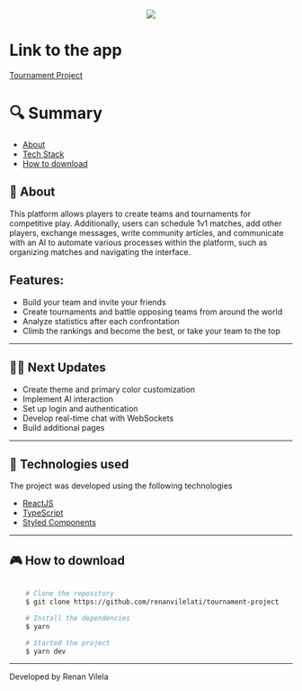 <h1 align="center">
    <img src="https://ik.imagekit.io/dzojbyqyz/capa.png?updatedAt=1715101721203">
   
</h1>

# Link to the app

[Tournament Project](https://financial-dashboard-pi-seven.vercel.app/)

# 🔍 Summary

- [About](#-sobre)
- [Tech Stack](#-tecnologias-utilizadas)
- [How to download](#-como-baixar-o-projeto)

## 📗 About

This platform allows players to create teams and tournaments for competitive play. Additionally, users can schedule 1v1 matches, add other players, exchange messages, write community articles, and communicate with an AI to automate various processes within the platform, such as organizing matches and navigating the interface.

## Features:

- Build your team and invite your friends
- Create tournaments and battle opposing teams from around the world
- Analyze statistics after each confrontation
- Climb the rankings and become the best, or take your team to the top

---

## 👨‍🚀 Next Updates

- Create theme and primary color customization
- Implement AI interaction
- Set up login and authentication
- Develop real-time chat with WebSockets
- Build additional pages

---

## 🚀 Technologies used

The project was developed using the following technologies

- [ReactJS](https://reactjs.org)
- [TypeScript](https://www.typescriptlang.org/)
- [Styled Components](https://styled-components.com/)

---

## 🎮 How to download

```bash

    # Clone the repository
    $ git clone https://github.com/renanvilelati/tournament-project

    # Install the dependencies
    $ yarn

    # Started the project
    $ yarn dev
```

---

Developed by Renan Vilela
